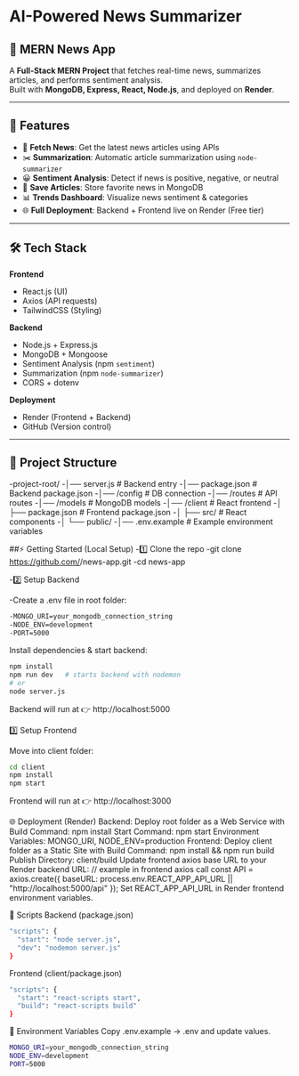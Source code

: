# AI-Powered News Summarizer
## 📰 MERN News App

A **Full-Stack MERN Project** that fetches real-time news, summarizes articles, and performs sentiment analysis.  
Built with **MongoDB, Express, React, Node.js**, and deployed on **Render**.

---

## 🚀 Features
- 🔎 **Fetch News**: Get the latest news articles using APIs  
- ✂️ **Summarization**: Automatic article summarization using `node-summarizer`  
- 😀 **Sentiment Analysis**: Detect if news is positive, negative, or neutral  
- 💾 **Save Articles**: Store favorite news in MongoDB  
- 📊 **Trends Dashboard**: Visualize news sentiment & categories  
- 🌐 **Full Deployment**: Backend + Frontend live on Render (Free tier)

---

## 🛠️ Tech Stack
**Frontend**  
- React.js (UI)  
- Axios (API requests)  
- TailwindCSS (Styling)  

**Backend**  
- Node.js + Express.js  
- MongoDB + Mongoose  
- Sentiment Analysis (npm `sentiment`)  
- Summarization (npm `node-summarizer`)  
- CORS + dotenv  

**Deployment**  
- Render (Frontend + Backend)  
- GitHub (Version control)

---

## 📂 Project Structure
-project-root/
-│── server.js             # Backend entry
-│── package.json          # Backend package.json
-│── /config               # DB connection
-│── /routes               # API routes
-│── /models               # MongoDB models
-│── /client               # React frontend
-│    ├── package.json     # Frontend package.json
-│    ├── src/             # React components
-│    └── public/
-│── .env.example          # Example environment variables

##⚡ Getting Started (Local Setup)
-1️⃣ Clone the repo
-git clone https://github.com/<your-username>/news-app.git
-cd news-app

-2️⃣ Setup Backend

-Create a .env file in root folder:
```bash
-MONGO_URI=your_mongodb_connection_string
-NODE_ENV=development
-PORT=5000
```

Install dependencies & start backend:
```bash
npm install
npm run dev   # starts backend with nodemon
# or
node server.js
```

Backend will run at 👉 http://localhost:5000

3️⃣ Setup Frontend

Move into client folder:
```bash
cd client
npm install
npm start
```

Frontend will run at 👉 http://localhost:3000

🌐 Deployment (Render)
Backend: Deploy root folder as a Web Service with
Build Command: npm install
Start Command: npm start
Environment Variables: MONGO_URI, NODE_ENV=production
Frontend: Deploy client folder as a Static Site with
Build Command: npm install && npm run build
Publish Directory: client/build
Update frontend axios base URL to your Render backend URL:
// example in frontend axios call
const API = axios.create({
  baseURL: process.env.REACT_APP_API_URL || "http://localhost:5000/api"
});
Set REACT_APP_API_URL in Render frontend environment variables.

📜 Scripts
Backend (package.json)
```bash
"scripts": {
  "start": "node server.js",
  "dev": "nodemon server.js"
}
```

Frontend (client/package.json)
```bash
"scripts": {
  "start": "react-scripts start",
  "build": "react-scripts build"
}
```

🔑 Environment Variables
Copy .env.example → .env and update values.
```bash
MONGO_URI=your_mongodb_connection_string
NODE_ENV=development
PORT=5000
```
